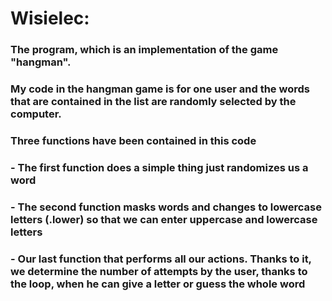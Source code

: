 # Wisielec:

### The program, which is an implementation of the game "hangman". 

### My code in the hangman game is for one user and the words that are contained in the list are randomly selected by the computer.

### Three functions have been contained in this code

### - The first function does a simple thing just randomizes us a word
### - The second function masks words and changes to lowercase letters (.lower) so that we can enter uppercase and lowercase letters
### - Our last function that performs all our actions. Thanks to it, we determine the number of attempts by the user, thanks to the loop, when he can give a letter or guess the whole word